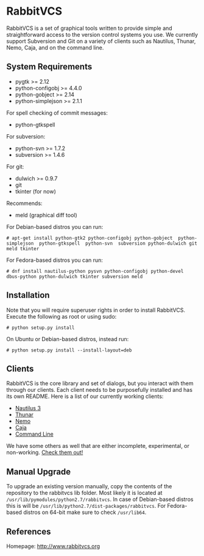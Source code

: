 RabbitVCS
=========

RabbitVCS is a set of graphical tools written to provide simple and 
straightforward access to the version control systems you use.  We currently support
Subversion and Git on a variety of clients such as Nautilus, Thunar, Nemo, Caja, and on the command line.


System Requirements
-------------------
* pygtk             >= 2.12
* python-configobj  >= 4.4.0
* python-gobject    >= 2.14
* python-simplejson >= 2.1.1

For spell checking of commit messages:
* python-gtkspell

For subversion:
* python-svn >= 1.7.2
* subversion >= 1.4.6

For git:
* dulwich >= 0.9.7
* git
* tkinter (for now)

Recommends:
* meld (graphical diff tool)


For Debian-based distros you can run: 
```
# apt-get install python-gtk2 python-configobj python-gobject  python-simplejson  python-gtkspell  python-svn  subversion python-dulwich git meld tkinter
```

For Fedora-based distros you can run:
```
# dnf install nautilus-python pysvn python-configobj python-devel dbus-python python-dulwich tkinter subversion meld
```

Installation
------------
Note that you will require superuser rights in order to install RabbitVCS.
Execute the following as root or using sudo:
```
# python setup.py install
```

On Ubuntu or Debian-based distros, instead run:
```
# python setup.py install --install-layout=deb
```

Clients
-------
RabbitVCS is the core library and set of dialogs, but you interact with them through our clients.  Each client needs to be purposefully installed and has its own README.  Here is a list of our currently working clients:

 * [Nautilus 3](https://github.com/rabbitvcs/rabbitvcs/tree/master/clients/nautilus-3.0)
 * [Thunar](https://github.com/rabbitvcs/rabbitvcs/tree/master/clients/thunar)
 * [Nemo](https://github.com/rabbitvcs/rabbitvcs/tree/master/clients/nemo)
 * [Caja](https://github.com/rabbitvcs/rabbitvcs/tree/master/clients/caja)
 * [Command Line](https://github.com/rabbitvcs/rabbitvcs/tree/master/clients/cli)

We have some others as well that are either incomplete, experimental, or non-working.  [Check them out!](https://github.com/rabbitvcs/rabbitvcs/tree/master/clients)


Manual Upgrade
--------------
To upgrade an existing version manually, copy the contents of the repository to the rabbitvcs lib folder.
Most likely it is located at `/usr/lib/pymodules/python2.7/rabbitvcs`. In case of Debian-based distros this is will be `/usr/lib/python2.7/dist-packages/rabbitvcs`.  For Fedora-based distros on 64-bit make sure to check `/usr/lib64`.

References
----------
Homepage: http://www.rabbitvcs.org
